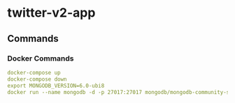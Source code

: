 # twitter-v2-app

## Commands

### Docker Commands

```yaml
docker-compose up
docker-compose down
export MONGODB_VERSION=6.0-ubi8
docker run --name mongodb -d -p 27017:27017 mongodb/mongodb-community-server:$MONGODB_VERSION
```
